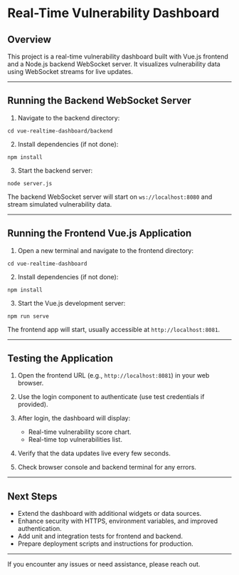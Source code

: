 # Real-Time Vulnerability Dashboard

## Overview
This project is a real-time vulnerability dashboard built with Vue.js frontend and a Node.js backend WebSocket server. It visualizes vulnerability data using WebSocket streams for live updates.

---

## Running the Backend WebSocket Server

1. Navigate to the backend directory:
```
cd vue-realtime-dashboard/backend
```

2. Install dependencies (if not done):
```
npm install
```

3. Start the backend server:
```
node server.js
```

The backend WebSocket server will start on `ws://localhost:8080` and stream simulated vulnerability data.

---

## Running the Frontend Vue.js Application

1. Open a new terminal and navigate to the frontend directory:
```
cd vue-realtime-dashboard
```

2. Install dependencies (if not done):
```
npm install
```

3. Start the Vue.js development server:
```
npm run serve
```

The frontend app will start, usually accessible at `http://localhost:8081`.

---

## Testing the Application

1. Open the frontend URL (e.g., `http://localhost:8081`) in your web browser.

2. Use the login component to authenticate (use test credentials if provided).

3. After login, the dashboard will display:
   - Real-time vulnerability score chart.
   - Real-time top vulnerabilities list.

4. Verify that the data updates live every few seconds.

5. Check browser console and backend terminal for any errors.

---

## Next Steps

- Extend the dashboard with additional widgets or data sources.
- Enhance security with HTTPS, environment variables, and improved authentication.
- Add unit and integration tests for frontend and backend.
- Prepare deployment scripts and instructions for production.

---

If you encounter any issues or need assistance, please reach out.
